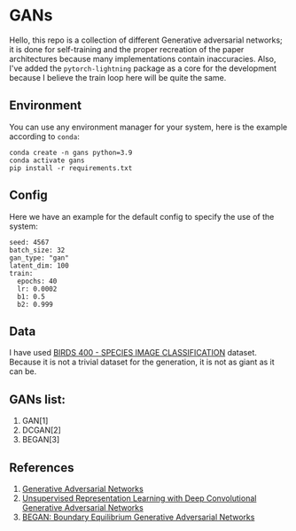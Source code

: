 # GANs
Hello, this repo is a collection of different Generative adversarial networks; it is done for self-training and the proper recreation of the paper architectures because many implementations contain inaccuracies. Also, I've added the `pytorch-lightning` package as a core for the development because I believe the train loop here will be quite the same.

## Environment
You can use any environment manager for your system, here is the example
according to `conda`:
```
conda create -n gans python=3.9
conda activate gans
pip install -r requirements.txt
```

## Config
Here we have an example for the default config to specify the use of the system:
```
seed: 4567
batch_size: 32
gan_type: "gan"
latent_dim: 100
train:
  epochs: 40
  lr: 0.0002
  b1: 0.5
  b2: 0.999
```

## Data
I have used [BIRDS 400 - SPECIES IMAGE CLASSIFICATION](https://www.kaggle.com/datasets/gpiosenka/100-bird-species) dataset. Because it is not a trivial dataset for the generation, it is not as giant as it can be.

## GANs list:
1. GAN[1]
2. DCGAN[2]
3. BEGAN[3]

## References
1. [Generative Adversarial Networks](https://arxiv.org/abs/1406.2661)
2. [Unsupervised Representation Learning with Deep Convolutional Generative Adversarial Networks](https://arxiv.org/abs/1511.06434)
3. [BEGAN: Boundary Equilibrium Generative Adversarial Networks](https://arxiv.org/abs/1703.10717)
